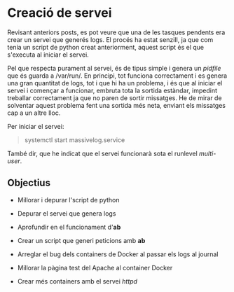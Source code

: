 # Creació de servei

Revisant anteriors posts, es pot veure que una de les tasques pendents era crear un servei que generés logs. El procés ha estat senzill, ja que 
com tenía un script de python creat anteriorment, aquest script és el que s'executa al iniciar el servei.

Pel que respecta purament al servei, és de tipus simple i genera un *pidfile* que és guarda a /var/run/. En principi, tot funciona correctament i 
es genera una gran quantitat de logs, tot i que hi ha un problema, i és que al iniciar el servei i començar a funcionar, embruta tota la sortida estàndar,
impedint treballar correctament ja que no paren de sortir missatges. He de mirar de solventar aquest problema fent una sortida més neta, enviant els 
missatges cap a un altre lloc.

Per iniciar el servei:

  > systemctl start massivelog.service
  
  També dir, que he indicat que el servei funcionarà sota el runlevel *multi-user*.
  
## Objectius

* Millorar i depurar l'script de python

* Depurar el servei que genera logs

* Aprofundir en el funcionament d'**ab**

* Crear un script que generi peticions amb **ab**

* Arreglar el bug dels containers de Docker al passar els logs al journal

* Millorar la pàgina test del Apache al container Docker

* Crear més containers amb el servei *httpd*
